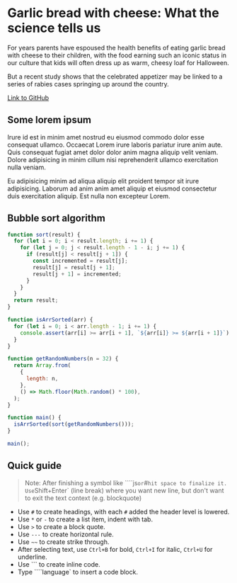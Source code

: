 # Garlic bread with cheese: What the science tells us

For years parents have espoused the health benefits of eating garlic bread with cheese to their children, with the food earning such an iconic status in our culture that kids will often dress up as warm, cheesy loaf for Halloween.

But a recent study shows that the celebrated appetizer may be linked to a series of rabies cases springing up around the country.

[Link to GitHub](https://github.com/home)

## Some lorem ipsum

Irure id est in minim amet nostrud eu eiusmod commodo dolor esse consequat ullamco. Occaecat Lorem irure laboris pariatur irure anim aute. Quis consequat fugiat amet dolor dolor anim magna aliquip velit veniam. Dolore adipisicing in minim cillum nisi reprehenderit ullamco exercitation nulla veniam.

Eu adipisicing minim ad aliqua aliquip elit proident tempor sit irure adipisicing. Laborum ad anim anim amet aliquip et eiusmod consectetur duis exercitation aliquip. Est nulla non excepteur Lorem.

## Bubble sort algorithm

```js
function sort(result) {
  for (let i = 0; i < result.length; i += 1) {
    for (let j = 0; j < result.length - 1 - i; j += 1) {
      if (result[j] < result[j + 1]) {
        const incremented = result[j];
        result[j] = result[j + 1];
        result[j + 1] = incremented;
      }
    }
  }
  return result;
}

function isArrSorted(arr) {
  for (let i = 0; i < arr.length - 1; i += 1) {
    console.assert(arr[i] >= arr[i + 1], `${arr[i]} >= ${arr[i + 1]}`);
  }
}

function getRandomNumbers(n = 32) {
  return Array.from(
    {
      length: n,
    },
    () => Math.floor(Math.random() * 100),
  );
}

function main() {
  isArrSorted(sort(getRandomNumbers()));
}

main();
```

## Quick guide

> Note: 
> After finishing a symbol like ````js` or `#` hit space to finalize it.
> Use `Shift+Enter` (line break) where you want new line, but don't want to exit the text context (e.g. blockquote)

- Use `#` to create headings, with each `#` added the header level is lowered.
- Use `*` or `-` to create a list item, indent with tab.
- Use `>` to create a block quote.
- Use `---` to create horizontal rule.
- Use `~~` to create strike through.
- After selecting text, use `Ctrl+B` for bold, `Ctrl+I` for italic, `Ctrl+U` for underline.
- Use ``` to create inline code.
- Type ````language` to insert a code block.
